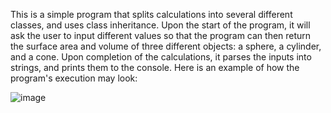 This is a simple program that splits calculations into several different classes, and uses class inheritance.
Upon the start of the program, it will ask the user to input different values so that the program can then return the surface area and volume of three different objects: a sphere, a cylinder, and a cone.
Upon completion of the calculations, it parses the inputs into strings, and prints them to the console.
Here is an example of how the program's execution may look:

![image](https://github.com/IRPCode/ShapesCalculator/assets/149165168/f5493092-b490-4a37-9ed9-a6e4c3dfd38e)
